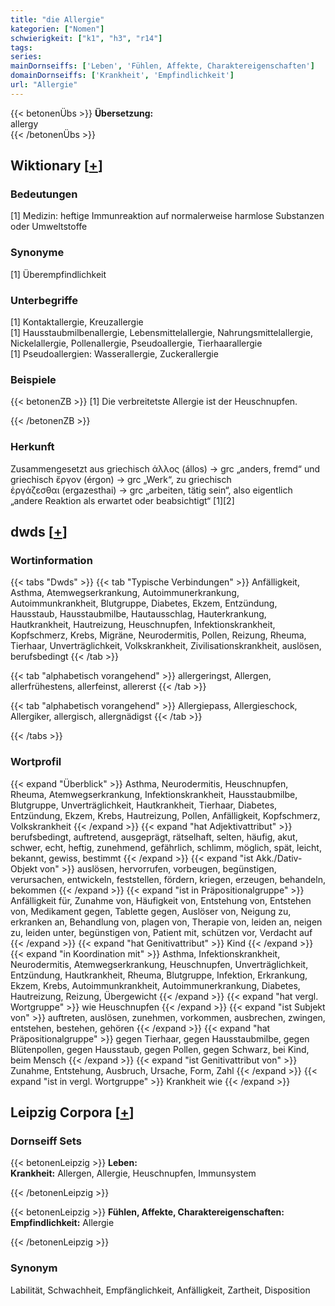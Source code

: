 ```yaml
---
title: "die Allergie"
kategorien: ["Nomen"]
schwierigkeit: ["k1", "h3", "r14"]
tags:
series:
mainDornseiffs: ['Leben', 'Fühlen, Affekte, Charaktereigenschaften']
domainDornseiffs: ['Krankheit', 'Empfindlichkeit']
url: "Allergie"
---
```


{{< betonenÜbs >}}
**Übersetzung:**  
allergy  
{{< /betonenÜbs >}}

## Wiktionary [[+](https://de.wiktionary.org/wiki/Allergie)]

### Bedeutungen
[1] Medizin: heftige Immunreaktion auf normalerweise harmlose Substanzen oder Umweltstoffe  

### Synonyme
[1] Überempfindlichkeit  

### Unterbegriffe
[1] Kontaktallergie, Kreuzallergie  
[1] Hausstaubmilbenallergie, Lebensmittelallergie, Nahrungsmittelallergie, Nickelallergie, Pollenallergie, Pseudoallergie, Tierhaarallergie  
[1] Pseudoallergien: Wasserallergie, Zuckerallergie  

### Beispiele
{{< betonenZB >}}
[1] Die verbreitetste Allergie ist der Heuschnupfen.  

{{< /betonenZB >}}
### Herkunft
Zusammengesetzt aus griechisch άλλος (állos) → grc „anders, fremd“ und griechisch ἔργον (érgon) → grc „Werk“, zu griechisch ἐργάζεσθαι (ergazesthai) → grc „arbeiten, tätig sein“, also eigentlich „andere Reaktion als erwartet oder beabsichtigt“ [1][2]  



## dwds [[+](https://www.dwds.de/wb/Allergie)]

### Wortinformation
{{< tabs "Dwds" >}}
{{< tab "Typische Verbindungen" >}}
Anfälligkeit, Asthma, Atemwegserkrankung, Autoimmunerkrankung, Autoimmunkrankheit, Blutgruppe, Diabetes, Ekzem, Entzündung, Hausstaub, Hausstaubmilbe, Hautausschlag, Hauterkrankung, Hautkrankheit, Hautreizung, Heuschnupfen, Infektionskrankheit, Kopfschmerz, Krebs, Migräne, Neurodermitis, Pollen, Reizung, Rheuma, Tierhaar, Unverträglichkeit, Volkskrankheit, Zivilisationskrankheit, auslösen, berufsbedingt
{{< /tab >}}

{{< tab "alphabetisch vorangehend" >}}
allergeringst, Allergen, allerfrühestens, allerfeinst, allererst
{{< /tab >}}

{{< tab "alphabetisch vorangehend" >}}
Allergiepass, Allergieschock, Allergiker, allergisch, allergnädigst
{{< /tab >}}

{{< /tabs >}}

### Wortprofil
{{< expand "Überblick" >}} Asthma, Neurodermitis, Heuschnupfen, Rheuma, Atemwegserkrankung, Infektionskrankheit, Hausstaubmilbe, Blutgruppe, Unverträglichkeit, Hautkrankheit, Tierhaar, Diabetes, Entzündung, Ekzem, Krebs, Hautreizung, Pollen, Anfälligkeit, Kopfschmerz, Volkskrankheit {{< /expand >}}
{{< expand "hat Adjektivattribut" >}} berufsbedingt, auftretend, ausgeprägt, rätselhaft, selten, häufig, akut, schwer, echt, heftig, zunehmend, gefährlich, schlimm, möglich, spät, leicht, bekannt, gewiss, bestimmt {{< /expand >}}
{{< expand "ist Akk./Dativ-Objekt von" >}} auslösen, hervorrufen, vorbeugen, begünstigen, verursachen, entwickeln, feststellen, fördern, kriegen, erzeugen, behandeln, bekommen {{< /expand >}}
{{< expand "ist in Präpositionalgruppe" >}} Anfälligkeit für, Zunahme von, Häufigkeit von, Entstehung von, Entstehen von, Medikament gegen, Tablette gegen, Auslöser von, Neigung zu, erkranken an, Behandlung von, plagen von, Therapie von, leiden an, neigen zu, leiden unter, begünstigen von, Patient mit, schützen vor, Verdacht auf {{< /expand >}}
{{< expand "hat Genitivattribut" >}} Kind {{< /expand >}}
{{< expand "in Koordination mit" >}} Asthma, Infektionskrankheit, Neurodermitis, Atemwegserkrankung, Heuschnupfen, Unverträglichkeit, Entzündung, Hautkrankheit, Rheuma, Blutgruppe, Infektion, Erkrankung, Ekzem, Krebs, Autoimmunkrankheit, Autoimmunerkrankung, Diabetes, Hautreizung, Reizung, Übergewicht {{< /expand >}}
{{< expand "hat vergl. Wortgruppe" >}} wie Heuschnupfen {{< /expand >}}
{{< expand "ist Subjekt von" >}} auftreten, auslösen, zunehmen, vorkommen, ausbrechen, zwingen, entstehen, bestehen, gehören {{< /expand >}}
{{< expand "hat Präpositionalgruppe" >}} gegen Tierhaar, gegen Hausstaubmilbe, gegen Blütenpollen, gegen Hausstaub, gegen Pollen, gegen Schwarz, bei Kind, beim Mensch {{< /expand >}}
{{< expand "ist Genitivattribut von" >}} Zunahme, Entstehung, Ausbruch, Ursache, Form, Zahl {{< /expand >}}
{{< expand "ist in vergl. Wortgruppe" >}} Krankheit wie {{< /expand >}}

## Leipzig Corpora [[+](https://corpora.uni-leipzig.de/en/res?word=Allergie&corpusId=deu_newscrawl-public_2018)]

### Dornseiff Sets
{{< betonenLeipzig >}}
**Leben:**  
**Krankheit:** Allergen, Allergie, Heuschnupfen, Immunsystem  

{{< /betonenLeipzig >}}


{{< betonenLeipzig >}}
**Fühlen, Affekte, Charaktereigenschaften:**  
**Empfindlichkeit:** Allergie  

{{< /betonenLeipzig >}}

### Synonym
Labilität, Schwachheit, Empfänglichkeit, Anfälligkeit, Zartheit, Disposition

